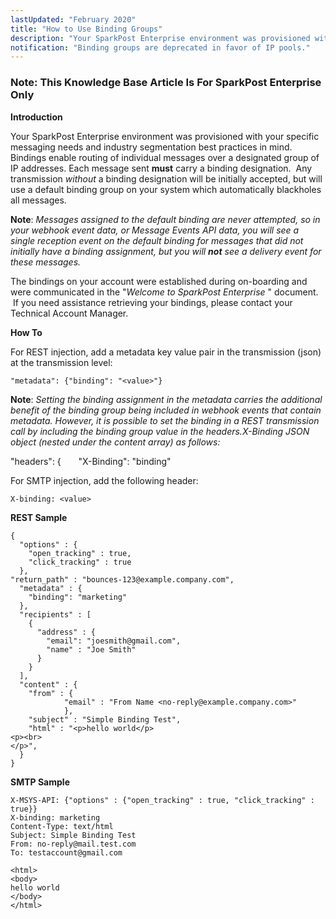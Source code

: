 ```yaml
---
lastUpdated: "February 2020"
title: "How to Use Binding Groups"
description: "Your SparkPost Enterprise environment was provisioned with your specific messaging needs and industry segmentation best practices in mind. Bindings enable routing of individual messages over a designated group of IP addresses."
notification: "Binding groups are deprecated in favor of IP pools."
---
```


### Note: This Knowledge Base Article Is For SparkPost Enterprise Only

**Introduction**

Your SparkPost Enterprise environment was provisioned with your specific messaging needs and industry segmentation best practices in mind. Bindings enable routing of individual messages over a designated group of IP addresses. Each message sent **must** carry a binding designation.  Any transmission *without* a binding designation will be initially accepted, but will use a default binding group on your system which automatically blackholes all messages.

**Note**: *Messages assigned to the default binding are never attempted, so in your webhook event data, or Message Events API data, you will see a single reception event on the default binding for messages that did not initially have a binding assignment, but you will **not** see a delivery event for these messages.* 

The bindings on your account were established during on-boarding and were communicated in the "*Welcome to SparkPost Enterprise*                   " document.  If you need assistance retrieving your bindings, please contact your Technical Account Manager.

**How To**   

For REST injection, add a metadata key value pair in the transmission (json) at the transmission level:

`"metadata": {"binding": "<value>"}`

**Note**: *Setting the binding assignment in the metadata carries the additional benefit of the binding group being included in webhook events that contain metadata. However, it is possible to set the binding in a REST transmission call by including the binding group value in the headers.X-Binding JSON object (nested under the content array) as follows:* 

"headers": {
      "X-Binding": "binding"

For SMTP injection, add the following header:

`X-binding: <value>`

**REST Sample** 

```
{
  "options" : {
    "open_tracking" : true,
    "click_tracking" : true
  },
"return_path" : "bounces-123@example.company.com",
  "metadata" : {
    "binding": "marketing"
  },
  "recipients" : [
    {
      "address" : {
        "email": "joesmith@gmail.com",
        "name" : "Joe Smith"
      }
    }
  ],
  "content" : {
    "from" : {
            "email" : "From Name <no-reply@example.company.com>"
            },
    "subject" : "Simple Binding Test",
    "html" : "<p>hello world</p>
<p><br>
</p>",
  }
}
```

**SMTP Sample** 

```
X-MSYS-API: {"options" : {"open_tracking" : true, "click_tracking" : true}}
X-binding: marketing
Content-Type: text/html
Subject: Simple Binding Test
From: no-reply@mail.test.com
To: testaccount@gmail.com

<html>
<body>
hello world
</body>
</html>
```

